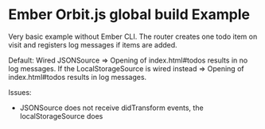 Ember Orbit.js global build Example
========================

Very basic example without Ember CLI. The router creates one todo item on visit and registers log messages if items are added.

Default: Wired JSONSource => Opening of index.html#todos results in no log messages.
If the LocalStorageSource is wired instead => Opening of index.html#todos results in log messages.

Issues:

- JSONSource does not receive didTransform events, the localStorageSource does

